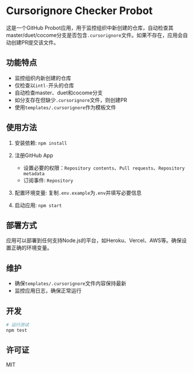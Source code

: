 # Cursorignore Checker Probot

这是一个GitHub Probot应用，用于监控组织中新创建的仓库，自动检查其master/duet/cocome分支是否包含`.cursorignore`文件。如果不存在，应用会自动创建PR提交该文件。

## 功能特点

- 监控组织内新创建的仓库
- 仅检查以`intl-`开头的仓库
- 自动检查master、duet和cocome分支
- 如分支存在但缺少`.cursorignore`文件，则创建PR
- 使用`templates/.cursorignore`作为模板文件

## 使用方法

1. 安装依赖: `npm install`

2. 注册GitHub App
   - 设置必要的权限：`Repository contents`、`Pull requests`、`Repository metadata`
   - 订阅事件: `Repository`

3. 配置环境变量: 复制`.env.example`为`.env`并填写必要信息

4. 启动应用: `npm start`

## 部署方式

应用可以部署到任何支持Node.js的平台，如Heroku、Vercel、AWS等。确保设置正确的环境变量。

## 维护

- 确保`templates/.cursorignore`文件内容保持最新
- 监控应用日志，确保正常运行

## 开发

```sh
# 运行测试
npm test
```

## 许可证

MIT